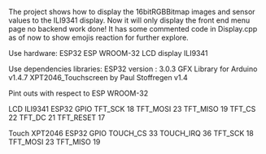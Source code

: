 The project shows how to display the 16bitRGBBitmap images and sensor values to the ILI9341 display. Now it will only display the front end menu page no backend work done!
It has some commented code in Display.cpp as of now to show emojis reaction for further explore.

Use hardware:
ESP32 ESP WROOM-32
LCD display ILI9341

Use dependencies libraries:
ESP32 version : 3.0.3
GFX Library for Arduino v1.4.7
XPT2046_Touchscreen by Paul Stoffregen v1.4


Pint outs with respect to ESP WROOM-32

LCD  ILI9341      ESP32 GPIO
TFT_SCK            18
TFT_MOSI           23
TFT_MISO           19
TFT_CS             22
TFT_DC             21
TFT_RESET          17


Touch XPT2046     ESP32 GPIO
TOUCH_CS           33
TOUCH_IRQ          36
TFT_SCK            18
TFT_MOSI           23
TFT_MISO           19
